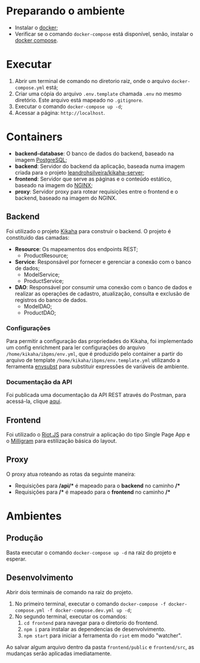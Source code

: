 # Preparando o ambiente

* Instalar o [docker](https://www.docker.com/get-started);
* Verificar se o comando `docker-compose` está disponível, senão, instalar o [docker compose](https://docs.docker.com/compose/install/#prerequisites).

# Executar

1. Abrir um terminal de comando no diretorio raiz, onde o arquivo `docker-compose.yml` está;
2. Criar uma cópia do arquivo `.env.template` chamada `.env` no mesmo diretório. Este arquivo está mapeado no `.gitignore`.
3. Executar o comando `docker-compose up -d`;
4. Acessar a página: `http://localhost`.

# Containers

* **backend-database**: O banco de dados do backend, baseado na imagem [PostgreSQL](https://hub.docker.com/_/postgres/);
* **backend**: Servidor do backend da aplicação, baseada numa imagem criada para o projeto [leandrohsilveira/kikaha-server](https://hub.docker.com/r/leandrohsilveira/kikaha-server/);
* **frontend**: Servidor que serve as páginas e o conteúdo estático, baseado na imagem do [NGINX](https://hub.docker.com/_/nginx/);
* **proxy**: Servidor proxy para rotear requisições entre o frontend e o backend, baseado na imagem do NGINX.

## Backend

Foi utilizado o projeto [Kikaha](http://kikaha.io) para construir o backend.
O projeto é constituido das camadas:
* **Resource**: Os mapeamentos dos endpoints REST;
    * ProductResource;
* **Service**: Responsável por fornecer e gerenciar a conexão com o banco de dados;
    * ModelService;
    * ProductService;
* **DAO**: Responsável por consumir uma conexão com o banco de dados e realizar as operações de cadastro, atualização, consulta e exclusão de registros do banco de dados.
    * ModelDAO;
    * ProductDAO;

### Configurações

Para permitir a configuração das propriedades do Kikaha, foi implementado um config enrichment para ler configurações do arquivo `/home/kikaha/ibpms/env.yml`, que é produzido pelo container a partir do arquivo de template `/home/kikaha/ibpms/env.template.yml` utilizando a ferramenta [envsubst](https://www.gnu.org/software/gettext/manual/html_node/envsubst-Invocation.html) para substituir expressões de variáveis de ambiente.

### Documentação da API

Foi publicada uma documentação da API REST através do Postman, para acessá-la, clique [aqui](https://documenter.getpostman.com/view/125286/RzffLqYR).

## Frontend

Foi utilizado o [Riot.JS](https://riot.js.org/) para construir a aplicação do tipo Single Page App e o [Milligram](https://milligram.io/) para estilização básica do layout.

## Proxy

O proxy atua roteando as rotas da seguinte maneira:
* Requisições para **/api/\*** é mapeado para o **backend** no caminho **/\***
* Requisições para **/\*** é mapeado para o **frontend** no caminho **/\***

# Ambientes

## Produção

Basta executar o comando `docker-compose up -d` na raiz do projeto e esperar.

## Desenvolvimento

Abrir dois terminais de comando na raiz do projeto.

1. No primeiro terminal, executar o comando `docker-compose -f docker-compose.yml -f docker-compose.dev.yml up -d`;
2. No segundo terminal, executar os comandos:
    1. `cd frontend` para navegar para o diretorio do frontend.
    2. `npm i` para instalar as dependencias de desenvolvimento.
    3. `npm start` para iniciar a ferramenta do `riot` em modo "watcher".

Ao salvar algum arquivo dentro da pasta `frontend/public` e `frontend/src`, as mudanças serão aplicadas imediatamente.